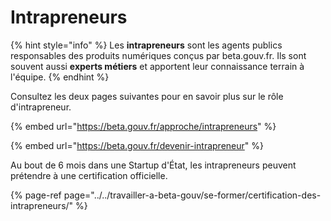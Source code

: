 # Intrapreneurs

{% hint style="info" %}
Les **intrapreneurs** sont les agents publics responsables des produits numériques conçus par beta.gouv.fr. Ils sont souvent aussi **experts métiers** et apportent leur connaissance terrain à l'équipe. 
{% endhint %}

Consultez les deux pages suivantes pour en savoir plus sur le rôle d'intrapreneur.

{% embed url="https://beta.gouv.fr/approche/intrapreneurs" %}

{% embed url="https://beta.gouv.fr/devenir-intrapreneur" %}

Au bout de 6 mois dans une Startup d'État, les intrapreneurs peuvent prétendre à une certification officielle.

{% page-ref page="../../travailler-a-beta-gouv/se-former/certification-des-intrapreneurs/" %}

